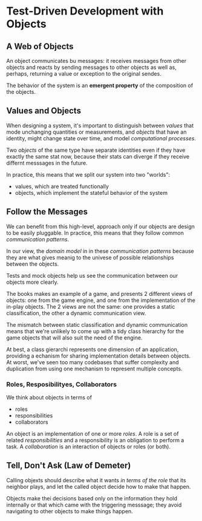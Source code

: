 Test-Driven Development with Objects
====================================

## A Web of Objects
An object communicates bu messages: it receives messages from other objects and reacts by sending messages to other objects as well as, perhaps, returning a value or exception to the original sendes.

The behavior of the system is an **emergent property** of the composition of the objects.

## Values and Objects
When designing a system, it's important to distinguish between *values* that mode unchanging quantities or measurements, and *objects* that have an identity, might change state over time, and model *computational processes*.

Two *objects* of the same type have separate identities even if they have exactly the same stat now, because their stats can diverge if they receive differnt messsages in the future.

In practice, this means that we split our system into two "worlds":

* values, which are treated functionally
* objects, which implement the stateful behavior of the system

## Follow the Messages
We can benefit from this high-level, approach only if our objects are design to be easily pluggable. In practice, this means that they follow common *communication patterns*.

In our view, the *domain model* in in these *communication patterns* because they are what gives meanig to the univese of possible relationships between the objects.

Tests and mock objects help us see the communication between our objects more clearly.

The books makes an example of a game, and presents 2 different views of objects: one from the game engine, and one from the implementation of the in-play objects. The 2 views are not the same: one provides a static classification, the other a dynamic communication view. 

The mismatch between static classification and dynamic communication means that we're unlikely to come up with a tidy class hierarchy for the game objects that will also suit the need of the engine.

At best, a class gierarchi represents one dimension of an application, providing a echanism for sharing implementation details between objects. At worst, we've seen too many codebases that suffer complexity and duplication from using one mechanism to represent multiple concepts.

### Roles, Resposibilityes, Collaborators

We think about objects in terms of

* roles
* responsibilities
* collaborators

An object is an implementation of one or more *roles*. A role is a set of related *responsibilities* and a responsibility is an obligation to perform a task. A *collaboration* is an interaction of objects or roles (or both).

## Tell, Don't Ask (Law of Demeter)
Calling objexts should describe what it wants *in terms of the role* that its neighbor plays, and let the called object decide how to make that happen.

Objects make thei decisions based only on the information they hold internally or that which came with the triggering messsage; they avoid navigating to other objects to make things happen.
